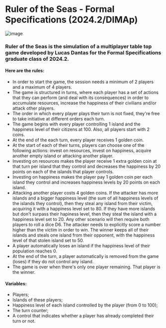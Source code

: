 # Ruler of the Seas - Formal Specifications (2024.2/DIMAp)

![image](https://github.com/user-attachments/assets/ba762776-fdb5-4b2c-82f1-6a1d8ed2e14f)

### Ruler of the Seas is the simulation of a multiplayer table top game developed by Lucas Dantas for the Formal Specifications graduate class of 2024.2.

#### Here are the rules:

* In order to start the game, the session needs a minimum of 2 players and a maximum of 4 players.
* The game is structured in turns, where each player has a set of actions that they can perform (and deal with its consequences) in order to accumulate resources, increase the happiness of their civilians and/or attack other players.
* The order in which every player plays their turn is not fixed, they're free to take initiative at different orders each turn.
* The game begins with every player controlling 1 island and the happiness level of their citizens at 100. Also, all players start with 2 coins.
* At the end of the each turn, every player receives 1 golden coin.
* At the start of each of their turns, players can choose one of the following actions: invest on resources, invest on happiness, acquire another empty island or attacking another player.
* Investing on resources makes the player receive 1 extra golden coin at that turn per island that they control and decreases the happiness by 20 points on each of the islands that player controls.
* Investing on happiness makes the player pay 1 golden coin per each island they control and increases happiness levels by 20 points on each island.
* Attacking another player costs 4 golden coins. If the attacker has more islands and a bigger happiness level (the sum of all happiness levels of the islands they control), then they steal any island from their victim, acquiring it with a happiness level set to 80. If they have more islands but don't surpass their hapiness level, then they steal the island with a happiness level set to 20. Any other scenario will then require both players to roll a dice D6. The attacker needs to explicitly score a number higher than the victim in order to win. The winner keeps all of their islands and steals one island from their opponent, with the happiness level of that stolen island set to 50.
* A player automatically loses an island if the happiness level of their population reaches 0.
* At the end of the turn, a player automatically is removed from the game (loses) if they do not control any island.
* The game is over when there's only one player remaining. That player is the winner.

#### Variables:
* Players;
* Islands of these players;
* Happiness level of each island controlled by the player (from 0 to 100);
* The turn counter;
* A control that indicates whether a player has already completed their turn or not.
